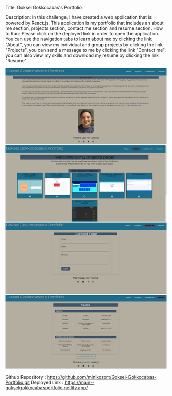 Title: Goksel Gokkocabas's Portfolio


Description:
In this challenge, I have created a web application that is powered by React.js. This application is my portfolio that includes an about me section, projects section, contact me section and resume section.
How to Run:
Please click on the deployed link in order to open the application. You can use the navigation tabs to learn about me by clicking the link "About", you can view my individual and group projects by clicking the link "Projects", you can send a message to me by clicking the link "Contact me", you can also view my skills and download my resume by clicking the link "Resume".


![alt text](./src/assets/Pics/Portfolio-Home-Page.png)
![alt text](./src/assets/Pics/Portfolio-Projects-Page.png)
![alt text](./src/assets/Pics/Portfolio-Contactme-Page.png)
![alt text](./src/assets/Pics/Portfolio-Resume-Page.png)






Github Repository : https://github.com/minikozort/Goksel-Gokkocabas-Portfolio.git
Deployed Link : https://main--gokselgokkocabasportfolio.netlify.app/